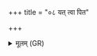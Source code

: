 +++
title = "०८ यत् त्वा पित"

+++
<details><summary>मूलम् (GR)</summary>

+++(PSK 20.7.8)+++यत् त्वा पित उपब्रुवे तन् म आ शृण्व्  
अस्मिन् मे हवे हव्यो यथासः ।  
अमुं देवैर् निरृतिः संविदान्- +++(saṃvidānā)+++  
-आमुं छिनत्ति वरुणस्य पाशात् ॥
</details>